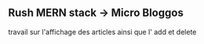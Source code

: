 ## Rush MERN stack -> Micro Bloggos

travail sur l'affichage des articles ainsi que l' add et delete
